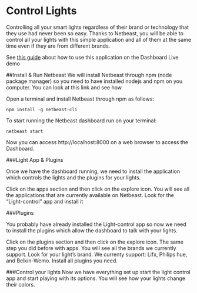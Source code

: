 # Control Lights

Controlling all your smart lights regardless of their brand or technology that they use had never been so easy. Thanks to Netbeast, you will be able to control all your lights with this simple application and all of them at the same time even if they are from different brands.

See [this guide](http://forum.netbeast.co/t/netbeast-dashboard-live-demo/49) about how to use this application on the Dashboard Live demo

##Install & Run Netbeast
We will install Netbeast through npm (node package manager) so you need to have installed nodejs and npm on you computer. You can look at this link and see how

Open a terminal and install Netbeast through npm as follows: 

```
npm install -g netbeast-cli
```

To start running the Netbeast dashboard run on your terminal:

```
netbeast start
```

Now you can access http://localhost:8000 on a web browser to access the Dashboard.


###Light App & Plugins

Once we have the dashboard running, we need to install the application which controls the lights and the plugins for your lights.

Click on the apps section and then click on the explore icon. You will see all the applications that are currently available on Netbeast. Look for the “Light-control” app and install it



###Plugins

You probably have already installed the Light-control app so now we need to install the plugins which allow the dashboard to talk with your lights.

Click on the plugins section and then click on the explore icon. The same step you did before with apps. You will see all the brands we currently support. 
Look for your light’s brand. We currenty support: Lifx, Philips hue, and Belkin-Wemo. Install all plugins you need.


###Control your lights
Now we have everything set up start the light control app and start playing with its options. You will see how your lights change their colors. 



